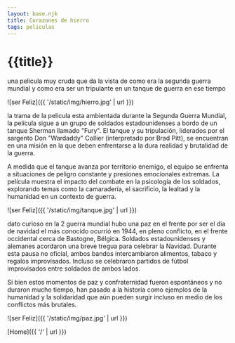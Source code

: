 ```yaml
---
layout: base.njk
title: Corazones de hierro
tags: peliculas
---
```


# {{title}}

una pelicula muy cruda que da la vista de como era la segunda guerra mundial y como era ser un tripulante en un tanque de guerra en ese tiempo 

![ser Feliz]({{ '/static/img/hierro.jpg' | url }})

la trama de la pelicula esta ambientada durante la Segunda Guerra Mundial, la película sigue a un grupo de soldados estadounidenses a bordo de un tanque Sherman llamado "Fury". El tanque y su tripulación, liderados por el sargento Don "Wardaddy" Collier (interpretado por Brad Pitt), se encuentran en una misión en la que deben enfrentarse a la dura realidad y brutalidad de la guerra.

A medida que el tanque avanza por territorio enemigo, el equipo se enfrenta a situaciones de peligro constante y presiones emocionales extremas. La película muestra el impacto del combate en la psicología de los soldados, explorando temas como la camaradería, el sacrificio, la lealtad y la humanidad en un contexto de guerra.

![ser Feliz]({{ '/static/img/tanque.jpg' | url }})

dato curioso en la 2 guerra mundial hubo una paz en el frente por ser el dia de navidad el más conocido ocurrió en 1944, en pleno conflicto, en el frente occidental cerca de Bastogne, Bélgica. Soldados estadounidenses y alemanes acordaron una breve tregua para celebrar la Navidad. Durante esta pausa no oficial, ambos bandos intercambiaron alimentos, tabaco y regalos improvisados. Incluso se celebraron partidos de fútbol improvisados entre soldados de ambos lados.

Si bien estos momentos de paz y confraternidad fueron espontáneos y no duraron mucho tiempo, han pasado a la historia como ejemplos de la humanidad y la solidaridad que aún pueden surgir incluso en medio de los conflictos más brutales.

![ser Feliz]({{ '/static/img/paz.jpg' | url }})

[Home]({{ '/' | url }})
